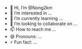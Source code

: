 - 👋 Hi, I’m @Nong2km
- 👀 I’m interested in ...
- 🌱 I’m currently learning ...
- 💞️ I’m looking to collaborate on ...
- 📫 How to reach me ...
- 😄 Pronouns: ...
- ⚡ Fun fact: ...

<!---
Nong2km/Nong2km is a ✨ special ✨ repository because its `README.md` (this file) appears on your GitHub profile.
You can click the Preview link to take a look at your changes.
--->
